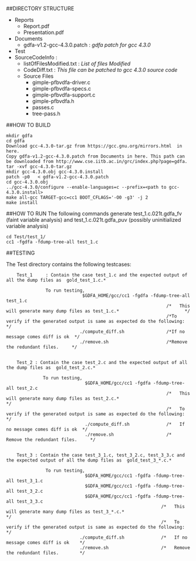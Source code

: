##DIRECTORY STRUCTURE

* Reports
  * Report.pdf                
  * Presentation.pdf
* Documents
  * gdfa-v1.2-gcc-4.3.0.patch : _gdfa patch for gcc 4.3.0_ 
* Test
* SourceCodeInfo : 
  * listOfFilesModified.txt : _List of files Modified_ 
  * CodeDiff.txt : _This file can be patched to gcc 4.3.0 source code_ 
  * Source Files
    * gimple-pfbvdfa-driver.c
    * gimple-pfbvdfa-specs.c
    * gimple-pfbvdfa-support.c
    * gimple-pfbvdfa.h
    * passes.c
    * tree-pass.h

##HOW TO BUILD
```
mkdir gdfa
cd gdfa
Download gcc-4.3.0-tar.gz from https://gcc.gnu.org/mirrors.html  in here.
Copy gdfa-v1.2-gcc-4.3.0.patch from Documents in here. This path can be downloaded from http://www.cse.iitb.ac.in/grc/index.php?page=gdfa.
tar -xvf gcc-4.3.0-tar.gz
mkdir gcc-4.3.0.obj gcc-4.3.0.install
patch -p0   < gdfa-v1.2-gcc-4.3.0.patch
cd gcc-4.3.0.obj
../gcc-4.3.0/configure --enable-languages=c --prefix=<path to gcc-4.3.0.install>
make all-gcc TARGET-gcc=cc1 BOOT_CFLAGS='-O0 -g3' -j 2
make install
```

##HOW TO RUN
The following commands generate test_1.c.021t.gdfa_fv (faint variable analysis) and 
test_1.c.021t.gdfa_puv (possibly uninitialized variable analysis)

```
cd Test/test_1/
cc1 -fgdfa -fdump-tree-all test_1.c 
```

##TESTING

The Test directory contains the following testcases:

        Test_1     : Contain the case test_1.c and the expected output of all the dump files as  gold_test_1.c.*

                   To run testing,
                                 $GDFA_HOME/gcc/cc1 -fgdfa -fdump-tree-all test_1.c
                                                                 /*   This will generate many dump files as test_1.c.*                         */
                                                                 /*To verify if the generated output is same as expected do the following:     */
                                ./compute_diff.sh                /*If no message comes diff is ok  */
                                ./remove.sh                      /*Remove the redundant files.     */


        Test_2 : Contain the case test_2.c and the expected output of all the dump files as  gold_test_2.c.*

                  To run testing,
                                  $GDFA_HOME/gcc/cc1 -fgdfa -fdump-tree-all test_2.c
                                                                 /*   This will generate many dump files as test_2.c.*                           */
                                                                 /*   To verify if the generated output is same as expected do the following:    */
                                  ./compute_diff.sh              /*   If no message comes diff is ok  */
                                  ./remove.sh                    /*   Remove the redundant files.     */


        Test_3 : Contain the case test_3_1.c, test_3_2.c, test_3_3.c and the expected output of all the dump files as  gold_test_3_*.c.*

                   To run testing,
                                  $GDFA_HOME/gcc/cc1 -fgdfa -fdump-tree-all test_3_1.c
                                  $GDFA_HOME/gcc/cc1 -fgdfa -fdump-tree-all test_3_2.c
                                  $GDFA_HOME/gcc/cc1 -fgdfa -fdump-tree-all test_3_3.c
                                                               /*   This will generate many dump files as test_3_*.c.*                             */
                                                               /*   To verify if the generated output is same as expected do the following:        */
                                ./compute_diff.sh              /*   If no message comes diff is ok    */
                                ./remove.sh                    /*   Remove the redundant files.        */

